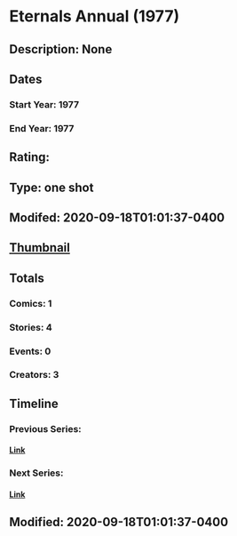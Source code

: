 # Eternals Annual (1977)
## Description: None
## Dates
### Start Year: 1977
### End Year: 1977
## Rating: 
## Type: one shot
## Modifed: 2020-09-18T01:01:37-0400
## [Thumbnail](http://i.annihil.us/u/prod/marvel/i/mg/c/a0/4bb6b736d6ef4.jpg)
## Totals
### Comics: 1
### Stories: 4
### Events: 0
### Creators: 3
## Timeline
### Previous Series: 
#### [Link]()
### Next Series: 
#### [Link]()
## Modified: 2020-09-18T01:01:37-0400